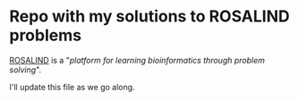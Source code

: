 # Repo with my solutions to ROSALIND problems

[ROSALIND](http://rosalind.info/about/) is a "*platform for learning bioinformatics through problem solving*".

I'll update this file as we go along.


